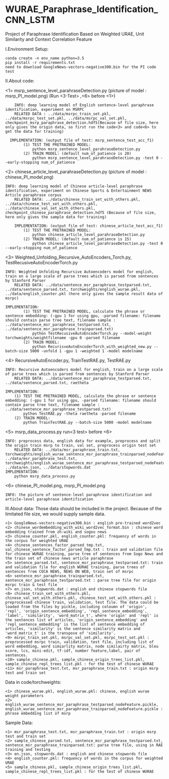 # WURAE_Paraphrase_Identification_CNN_LSTM
Project of Paraphrase Identification Based on Weighted URAE, Unit Similarity and Context Correlation Feature

I.Environment Setup:

	conda create -n env_name python=3.5
	pip install -r requirements.txt
	need to download GoogleNews-vectors-negative300.bin for the PI code test

II.About code:
   
   <1> msrp_sentence_level_parahraseDetection.py (picture of model : msrp_PI_model.png) (Run <3-Test> ,<6> before <1>)
  
		INFO: deep learning model of English sentence-level paraphrase identification, experiment on MSRPC
		RELATED DATA : ../data/msrpc_train_set.pkl, ../data/msrpc_test_set.pkl, ../data/msrpc_val_set.pkl, checkpoint_msrp_paraphrase_detection.hdf5(Because of file size, here only gives the origin data, so first run the code<3> and code<6> to get the data for training)
    
	  IMPLEMENTATION: (output file of test: msrp_sentence_test_acc_f1)
			(1) TEST THE PRETRAINED MODEL:
				python msrp_sentence_level_parahraseDetection.py 
			(2) TRAIN MODEL: (default num_of_patience is 20)
				python msrp_sentence_level_parahraseDetection.py -test 0 --early-stopping num_of_patience
	
   <2> chinese_article_level_parahraseDetection.py (picture of model : chinese_PI_model.png)
		
    INFO: deep learning model of Chinese article-level paraphrase identification, experiment on Chinese Sports & Entertainment NEWS Article paraphrase corpus
		RELATED DATA: ../data/chinese_train_set_with_others.pkl, ../data/chinese_test_set_with_others.pkl, ../data/chinese_val_set_with_others.pkl, checkpoint_chinese_paraphrase_detection.hdf5 (Because of file size, here only gives the sample data for training)

		IMPLEMENTATION: (output file of test: chinese_article_test_acc_f1)
			(1) TEST THE PRETRAINED MODEL:
				python chinese_article_level_parahraseDetection.py
			(2) TRAIN MODEL: (default num_of_patience is 15)
				python chinese_article_level_parahraseDetection.py -test 0 --early-stopping num_of_patience

   <3> Weighted_Unfolding_Recursive_AutoEncoders_Torch.py, TestRecusiveAutoEncoderTorch.py
		
    INFO: Weighted Unfolding Recursive Autoencoders model for english, train on a large scale of parse trees which is parsed from sentences by Stanford Parser
		RELATED DATA: ../data/sentence_msr_paraphrase_testparsed.txt, ../data/sentence_parsed.txt, torchweights/english_wurae.pkl, ../data/english_counter.pkl (here only gives the sample result data of msrpc)
		
    IMPLEMENTATION: 
			(1) TEST THE PRETRAINED MODEL, calculate the phrase or sentence embedding: (-gpu 1 for using gpu, -parsed filename: filename should contain parse tree text, filename sample : ../data/sentence_msr_paraphrase_testparsed.txt, ../data/sentence_msr_paraphrase_trainparsed.txt)
				python TestRecusiveAutoEncoderTorch.py --model-weight torchweights/weightfilename -gpu 0 -parsed filename
			(2) TRAIN MODEL: 
				python RecurisveAutoEncoderTorch_with_weighted_new.py --batch-size 5000 -unfold 1 -gpu 1 -weighted 1 -model modelname

   <4> RecursiveAutoEncoder.py, TrainTestRAE.py, TestRAE.py
		
    INFO: Recursive Autoencoders model for english, train on a large scale of parse trees which is parsed from sentences by Stanford Parser
		RELATED DATA: ../data/sentence_msr_paraphrase_testparsed.txt, ../data/sentence_parsed.txt, raetheta
		
    IMPLEMENTATION: 
		(1) TEST THE PRETRAINED MODEL, calculate the phrase or sentence embedding: (-gpu 1 for using gpu, -parsed filename: filename should contain parse tree text, filename sample : ../data/sentence_msr_paraphrase_testparsed.txt)
			python TestRAE.py -theta raetheta -parsed filename
		(2) TRAIN MODEL: 
			python TrainTestRAE.py --batch-size 5000 -model modelname

   <5> msrp_data_process.py run<3 test> before <6>
		
	INFO: preprocess data, english data for example, preprocess and split the origin train msrp to train, val set, preprocess origin test set
		RELATED DATA: ../data/msr_paraphrase_train.txt, torchweights/english_wurae_sentence_msr_paraphrase_trainparsed_nodeFeature.pickle, ../data/msr_paraphrase_test.txt, torchweights/english_wurae_sentence_msr_paraphrase_testparsed_nodeFeature.pickle, ../data/en.json, ../data/stopwords.dat
	IMPLEMENTATION: 
		python msrp_data_process.py

   <6> chinese_PI_model.png, msrp_PI_model.png
		
	INFO: the picture of sentence-level paraphrase identification and article-level paraphrase identification

III.About data:
  Those data should be included in the project. Because of the limitated file size, we would supply sample data.
  
	<1> GoogleNews-vectors-negative300.bin : english pre-trained word2vec
	<2> chinese_wordembedding_with_wiki_word2vec_format.bin : chinese word embedding trained from zh-wiki and sogou news
	<3> chinese_counter.pkl, english_counter.pkl: frequency of words in the corpus for weighted URAE
	<4> chinese_sentences_factor_parsed_tmp.txt, val_chinese_sentence_factor_parsed_tmp.txt : train and validation file for chinese WURAE training, parse tree of sentences from Sogo News and the train set of chinese news article paraphrase 
	<5> sentence_parsed.txt, sentence_msr_paraphrase_testparsed.txt: train and validation file for english WURAE training, parse trees of sentences from COCA NEWS, NEWS ON WEB, train set of msrpc
	<6> sentence_msr_paraphrase_trainparsed.txt, sentence_msr_paraphrase_testparsed.txt : parse tree file for origin msrpc train & test file
	<7> en.json, stopwords.dat : english and chinese stopwords file
	<8> chinese_train_set_with_others.pkl, chinese_val_set_with_others.pkl, chinese_test_set_with_others.pkl : preprocessed chinese train, validation, test file. The data could be loaded from the files by pickle, including coloumn of 'origin', 'repl', 'origin_sentence_embedding', 'repl_sentence_embedding', 'label', 'similarity', 'word_matrix_t', where 'origin' and 'repl' is the sentences list of articles, 'origin_sentence_embedding' and 'repl_sentence_embedding' is the list of sentence embedding of articles, 'similarity' is the sentence similarity matrix and 'word_matrix_t' is the transpose of 'similarity'.
	<9> msrpc_train_set.pkl, msrpc_val_set.pkl, msrpc_test_set.pkl : preprocessed msrpc train, validation, test file, including list of word embedding, word simiarlity matrix, node similairty matrix, bleu score, lcs, mini-edit, tf-idf, number feature,label, pair of sentences.
	<10> sample_chinese.pkl, sample_chinese_origin_trees_list.pkl, sample_chinese_repl_trees_list.pkl : for the test of chinese WURAE
	<11> msr_paraphrase_test.txt, msr_paraphrase_train.txt : origin msrp test and train set
	
   Data in code/torchweights:
		
	<1> chinese_wurae.pkl, english_wurae.pkl: chinese, english wurae weight parameters
	<2> english_wurae_sentence_msr_paraphrase_testparsed_nodeFeature.pickle, english_wurae_sentence_msr_paraphrase_trainparsed_nodeFeature.pickle :  phrase embedding list of msrp

   Sample Data:
		
	<1> msr_paraphrase_test.txt, msr_paraphrase_train.txt : origin msrp test and train set
	<2> sample_chinese_parsed.txt, sentence_msr_paraphrase_testparsed.txt, sentence_msr_paraphrase_trainparsed.txt: parse tree file, using in RAE training and testing
	<3> en.json, stopwords.dat : english and chinese stopwords file
	<4> english_counter.pkl: frequency of words in the corpus for weighted URAE
	<5> sample_chinese.pkl, sample_chinese_origin_trees_list.pkl, sample_chinese_repl_trees_list.pkl : for the test of chinese WURAE
